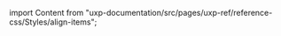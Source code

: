 
import Content from "uxp-documentation/src/pages/uxp-ref/reference-css/Styles/align-items";

<Content query="product=xd"/>
